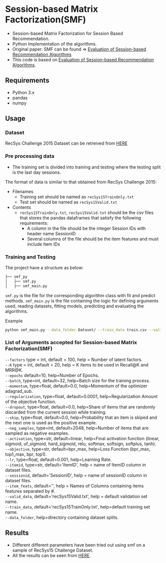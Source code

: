 # Session-based Matrix Factorization(SMF)
- Session-based Matrix Factorization for Session Based Recommendation.
- Python Implementation of the algorithms.
- Original paper: SMF can be found => [Evaluation of Session-based Recommendation Algorithms](https://arxiv.org/pdf/1803.09587.pdf)
- This code is based on [Evaluation of Session-based Recommendation Algorithms](https://arxiv.org/pdf/1803.09587).

## Requirements
- Python 3.x
- pandas
- numpy

## Usage

### Dataset
RecSys Challenge 2015 Dataset can be retreived from [HERE](https://2015.recsyschallenge.com/)

### Pre processing data
- The training set is divided into training and testing where the testing split is the last day sessions.

The format of data is similar to that obtained from RecSys Challenge 2015:
- Filenames
    - Training set should be named as `recSys15TrainOnly.txt`
    - Test set should be named as `recSys15Valid.txt`
- Contents
    - `recSys15TrainOnly.txt`, `recSys15Valid.txt` should be the csv files that stores the pandas dataframes that satisfy the following requirements:
        - A column in the file should be the integer Session IDs with header name SessionID
        - Several columns of the file should be the item features and must include Item IDs
        
### Training and Testing
The project have a structure as below:

```bash
├── smf_py
│   ├── smf.py
│   ├── smf_main.py
```
`smf.py` is the file for the corresponding algorithm class with fit and predict methods.
`smf_main.py` is the file containing the logic for defining arguments used, reading datasets, fitting models, predicting and evaluating the algorithms.

Example
```bash
python smf_main.py --data_folder Dataset/ --train_data train.csv --valid_data valid.csv --K 20  --itemid ItemID --sessionid sessionID
```

### List of Arguments accepted for Session-based Matrix Factorization(SMF)
```--factors``` type = int, default = 100, help = Number of latent factors. <br>
```--K``` type = int, default = 20, help = K items to be used in Recall@K and MRR@K. <br>
```--epochs``` default=10, help=Number of Epochs. <br>
```--batch```, type=int, default=32, help=Batch size for the training process. <br>
```--momentum```, type=float, default=0.0, help=Momentum of the optimizer adagrad_sub. <br>
```--regularization```, type=float, default=0.0001, help=Regularization Amount of the objective function. <br>
```--dropout```, type=float, default=0.0, help=Share of items that are randomly discarded from the current session while training. <br>
```--skip```, type=float, default=0.0, help=Probability that an item is skiped and the next one is used as the positive example. <br>
```--neg_samples```, type=int, default=2048, help=Number of items that are sampled as negative examples. <br>
```--activation```, type=str, default=linear, help=Final activation function (linear, sigmoid, uf_sigmoid, hard_sigmoid, relu, softmax, softsign, softplus, tanh). <br>
```--objective```, type=str, default=bpr_max, help=Loss Function (bpr_max, top1_max, bpr, top1). <br>
```--lr```, type=float, default=0.001, help=Learning Rate. <br>
```--itemid```, type=str, default='ItemID', help = name of ItemID column in dataset files. <br>
```--sessionid```, default='SessionID', help = name of sessionID column in dataset files. <br>
```--item_feats```, default='', help = Names of Columns containing items features separated by #. <br>
```--valid_data```, default='recSys15Valid.txt', help = default validation set name. <br>
```--train_data```, default='recSys15TrainOnly.txt', help=default training set name. <br>
```--data_folder```, help=directory containing dataset splits. 



## Results

- Different different parameters have been tried out using smf on a sample of RecSys15 Challenge Dataset.
- All the results can be seen from [HERE](https://docs.google.com/spreadsheets/d/19z6zFEY6pC0msi3wOQLk_kJsvqF8xnGOJPUGhQ36-wI/edit#gid=0).